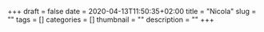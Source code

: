 +++ 
draft = false
date = 2020-04-13T11:50:35+02:00
title = "Nicola"
slug = "" 
tags = []
categories = []
thumbnail = "<no value>"
description = ""
+++
